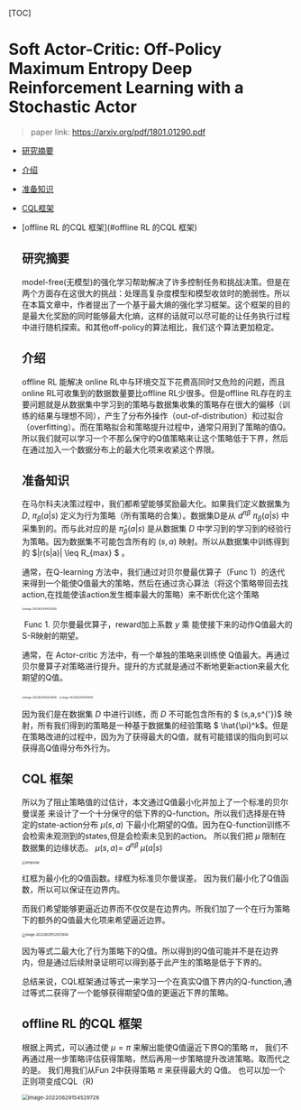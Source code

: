 [TOC]

# Soft Actor-Critic: Off-Policy Maximum Entropy Deep Reinforcement Learning with a Stochastic Actor



> paper link: https://arxiv.org/pdf/1801.01290.pdf

- [研究摘要](#研究摘要)

- [介绍](#介绍)

- [准备知识](#准备知识)
  
- [CQL框架](#CQL框架)

- [offline RL 的CQL 框架](#offline RL 的CQL 框架)

  

   ## 研究摘要

   model-free(无模型)的强化学习帮助解决了许多控制任务和挑战决策。但是在两个方面存在这很大的挑战：处理高复杂度模型和模型收敛时的脆弱性。所以在本篇文章中，作者提出了一个基于最大熵的强化学习框架。这个框架的目的是最大化奖励的同时能够最大化熵，这样的话就可以尽可能的让任务执行过程中进行随机探索。和其他off-policy的算法相比，我们这个算法更加稳定。

   

   ## 介绍

   offline RL 能解决 online RL中与环境交互下花费高同时又危险的问题，而且online RL可收集到的数据数量要比offline RL少很多。但是offline RL存在的主要问题就是从数据集中学习到的策略与数据集收集的策略存在很大的偏移（训练的结果与理想不同），产生了分布外操作（out-of-distribution）和过拟合（overfitting）。而在策略拟合和策略提升过程中，通常只用到了策略的值Q。所以我们就可以学习一个不那么保守的Q值策略来让这个策略低于下界，然后在通过加入一个数据分布上的最大化项来收紧这个界限。

   

   ## 准备知识

   在马尔科夫决策过程中，我们都希望能够奖励最大化。如果我们定义数据集为 $D$, $\pi_\beta (a|s)$  定义为行为策略（所有策略的合集）。数据集D是从 $d^{\pi\beta}$ $\pi_\beta (a|s)$ 中采集到的。而与此对应的是 $\hat{\pi} _\beta (a|s)$ 是从数据集 $D$ 中学习到的学习到的经验行为策略。因为数据集不可能包含所有的 $(s,a)$ 映射。所以从数据集中训练得到的 $|r(s|a)| \leq R_{max} $ 。

   通常，在Q-learning 方法中，我们通过对贝尔曼最优算子（Func 1）的迭代来得到一个能使Q值最大的策略，然后在通过贪心算法（将这个策略带回去找action,在找能使该action发生概率最大的策略）来不断优化这个策略

   <img src="pics/image-20220629144025682.png" alt="image-20220629144025682" style="zoom: 30%;" />

   ​                                                  Func 1. 贝尔曼最优算子，reward加上系数 $y$  乘 能使接下来的动作Q值最大的 S-R映射的期望。

   

   通常，在 Actor-critic 方法中，有一个单独的策略来训练使 Q值最大。再通过贝尔曼算子对策略进行提升。提升的方式就是通过不断地更新action来最大化期望的Q值。

   <img src="pics/image-20220629145054800.png" alt="image-20220629145054800" style="zoom:30%;" />

   <img src="pics/image-20220629145109108.png" alt="image-20220629145109108" style="zoom:30%;" />

   因为我们是在数据集 $D$ 中进行训练，而 $D$ 不可能包含所有的 $ (s,a,s^{'})$ 映射，所有我们得到的策略是一种基于数据集的经验策略 $ \hat{\pi}^k$。但是在策略改进的过程中，因为为了获得最大的Q值，就有可能错误的指向到可以获得高Q值得分布外行为。

   

   ## CQL 框架

   所以为了阻止策略值的过估计，本文通过Q值最小化并加上了一个标准的贝尔曼误差 来设计了一个十分保守的低下界的Q-function。所以我们选择是在特定的state-action分布 $\mu(s,a)$ 下最小化期望的Q值。因为在Q-function训练不会检索未观测到的states,但是会检索未见到的action。 所以我们把 $\mu$ 限制在数据集的边缘状态。   $\mu(s,a)=$  $d^{\pi\beta}$ $\mu (a|s)$  

   <img src="pics/tempsnip.png" alt="tempsnip" style="zoom:40%;" />

   红框为最小化的Q值函数。绿框为标准贝尔曼误差。 因为我们最小化了Q值函数，所以可以保证在边界内。

   而我们希望能够更逼近边界而不仅仅是在边界内。所我们加了一个在行为策略下的额外的Q值最大化项来希望逼近边界。

   <img src="pics/image-20220629152937404.png" alt="image-20220629152937404" style="zoom: 40%;" />

   因为等式二最大化了行为策略下的Q值。所以得到的Q值可能并不是在边界内，但是通过后续附录证明可以得到基于此产生的策略是低于下界的。

   总结来说，CQL框架通过等式一来学习一个在真实Q值下界内的Q-function,通过等式二获得了一个能够获得期望Q值的更逼近下界的策略。

   ## offline RL 的CQL 框架

   根据上两式，可以通过使 $\mu=\pi$ 来解出能使Q值逼近下界Q的策略 $\pi$， 我们不再通过用一步策略评估获得策略，然后再用一步策略提升改进策略。取而代之的是。 我们用我们从Fun 2中获得策略 $\pi$ 来获得最大的 Q值。 也可以加一个正则项变成CQL（R)

   <img src="pics/image-20220629154529726.png" alt="image-20220629154529726" style="zoom:67%;" />
